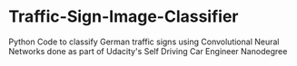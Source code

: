 # Traffic-Sign-Image-Classifier
Python Code to classify German traffic signs using Convolutional Neural Networks done as part of Udacity's Self Driving Car Engineer Nanodegree
